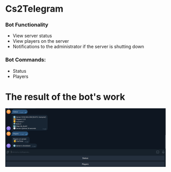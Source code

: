 # Cs2Telegram
### Bot Functionality
- View server status
- View players on the server
- Notifications to the administrator if the server is shutting down

### Bot Commands:
 - Status
 - Players

   
# The result of the bot's work

![My Image](/doc/BotResult.png)
